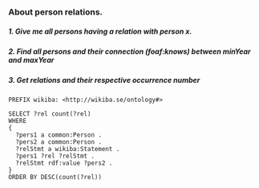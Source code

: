 ### About person relations.

##### 1. Give me all persons having a relation with person x.

##### 2. Find all persons and their connection (foaf:knows) between minYear and maxYear


##### 3. Get relations and their respective occurrence number
```sparql
PREFIX wikiba: <http://wikiba.se/ontology#>

SELECT ?rel count(?rel)
WHERE 
{
  ?pers1 a common:Person .
  ?pers2 a common:Person .
  ?relStmt a wikiba:Statement .
  ?pers1 ?rel ?relStmt .
  ?relStmt rdf:value ?pers2 .
} 
ORDER BY DESC(count(?rel))
```


